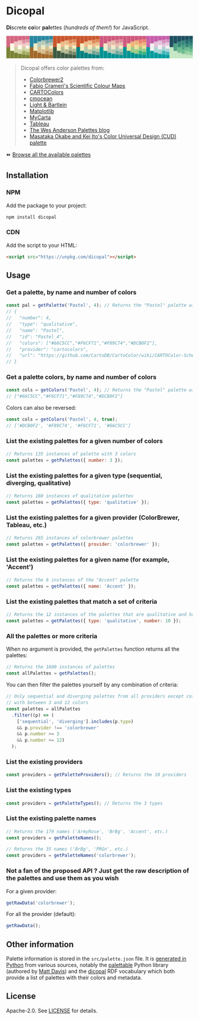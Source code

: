 # Dicopal

**Di**screte **co**lor **pal**ettes (*hundreds of them!*) for JavaScript.

![palettes](./palettes.png)


> Dicopal offers color palettes from:
> - [Colorbrewer2](https://colorbrewer2.org/)
> - [Fabio Crameri's Scientific Colour Maps](https://www.fabiocrameri.ch/colourmaps/)
> - [CARTOColors](https://carto.com/carto-colors/)
> - [cmocean](https://matplotlib.org/cmocean/)
> - [Light & Bartlein](https://agupubs.onlinelibrary.wiley.com/doi/abs/10.1029/2004EO400002)
> - [Matplotlib](https://bids.github.io/colormap/)
> - [MyCarta](https://mycartablog.com/color-palettes/)
> - [Tableau](https://help.tableau.com/current/pro/desktop/en-us/formatting_create_custom_colors.htm#hex-values-for-discontinued-color-palettes)
> - [The Wes Anderson Palettes blog](https://wesandersonpalettes.tumblr.com/)
> - [Masataka Okabe and Kei Ito's Color Universal Design (CUD) palette](https://jfly.uni-koeln.de/color/)

⏩ [Browse all the available palettes](https://observablehq.com/@mthh/hello-dicopal)

## Installation

### NPM

Add the package to your project:

```bash
npm install dicopal
```

### CDN

Add the script to your HTML:

```html
<script src="https://unpkg.com/dicopal"></script>
```

## Usage

### Get a palette, by name and number of colors

```javascript
const pal = getPalette('Pastel', 4); // Returns the "Pastel" palette with 4 colors
// {
//   "number": 4,
//   "type": "qualitative",
//   "name": "Pastel",
//   "id": "Pastel_4",
//   "colors": ["#66C5CC","#F6CF71","#F89C74","#DCB0F2"],
//   "provider": "cartocolors",
//   "url": "https://github.com/CartoDB/CartoColor/wiki/CARTOColor-Scheme-Names"
// }
```

### Get a palette colors, by name and number of colors

```javascript
const cols = getColors('Pastel', 4); // Returns the "Pastel" palette with 4 colors
// ["#66C5CC","#F6CF71","#F89C74","#DCB0F2"]
```

Colors can also be reversed:

```javascript
const cols = getColors('Pastel', 4, true);
// ['#DCB0F2', '#F89C74', '#F6CF71', '#66C5CC']
```

### List the existing palettes for a given number of colors

```javascript
// Returns 135 instances of palette with 3 colors
const palettes = getPalettes({ number: 3 });
```

### List the existing palettes for a given type (sequential, diverging, qualitative)

```javascript
// Returns 160 instances of qualitative palettes
const palettes = getPalettes({ type: 'qualitative' });
```

### List the existing palettes for a given provider (ColorBrewer, Tableau, etc.)

```javascript
// Returns 265 instances of colorbrewer palettes
const palettes = getPalettes({ provider: 'colorbrewer' });
```

### List the existing palettes for a given name (for example, 'Accent')

```javascript
// Returns the 6 instances of the "Accent" palette
const palettes = getPalettes({ name: 'Accent' });
```

### List the existing palettes that match a set of criteria

```javascript
// Returns the 12 instances of the palettes that are qualitative and have 10 colors
const palettes = getPalettes({ type: 'qualitative', number: 10 });
```

### All the palettes or more criteria

When no argument is provided, the `getPalettes` function returns all the palettes:

```javascript
// Returns the 1600 instances of palettes
const allPalettes = getPalettes();
```

You can then filter the palettes yourself by any combination of criteria:

```javascript
// Only sequential and diverging palettes from all providers except colorbrewer
// with between 3 and 12 colors
const palettes = allPalettes
  .filter((p) => (
    ['sequential', 'diverging'].includes(p.type)
    && p.provider !== 'colorbrewer'
    && p.number >= 3
    && p.number <= 12)
  );
```

### List the existing providers

```javascript
const providers = getPaletteProviders(); // Returns the 10 providers
```

### List the existing types

```javascript
const providers = getPaletteTypes(); // Returns the 3 types
```

### List the existing palette names

```javascript
// Returns the 179 names ('ArmyRose', 'BrBg', 'Accent', etc.)
const providers = getPaletteNames();
```

```javascript
// Returns the 35 names ('BrBg', 'PRGn', etc.)
const providers = getPaletteNames('colorbrewer');
```

### Not a fan of the proposed API ? Just get the raw description of the palettes and use them as you wish

For a given provider:

```javascript
getRawData('colorbrewer');
```

For all the provider (default):

```javascript
getRawData();
```

## Other information

Palette information is stored in the `src/palette.json` file.
It is [generated in Python](https://gist.github.com/mthh/c846dd04ae88a43b277f965808108bfd) from various sources,
notably the [palettable](https://github.com/jiffyclub/palettable)
Python library (authored by [Matt Davis](https://github.com/jiffyclub))
and the [dicopal](https://lig-tdcge.imag.fr/steamer/dicopal/index.html) RDF vocabulary which
both provide a list of palettes with their colors and metadata.

## License

Apache-2.0. See [LICENSE](./LICENSE) for details.